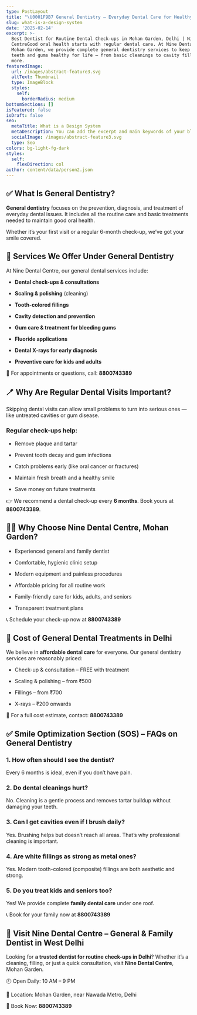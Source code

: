 ```yaml
---
type: PostLayout
title: "\U0001F9B7 General Dentistry – Everyday Dental Care for Healthy Smiles"
slug: what-is-a-design-system
date: '2025-02-14'
excerpt: >-
  Best Dentist for Routine Dental Check-ups in Mohan Garden, Delhi | Nine Dental
  CentreGood oral health starts with regular dental care. At Nine Dental Centre,
  Mohan Garden, we provide complete general dentistry services to keep your
  teeth and gums healthy for life — from basic cleanings to cavity fillings and
  more.
featuredImage:
  url: /images/abstract-feature3.svg
  altText: Thumbnail
  type: ImageBlock
  styles:
    self:
      borderRadius: medium
bottomSections: []
isFeatured: false
isDraft: false
seo:
  metaTitle: What is a Design System
  metaDescription: You can add the excerpt and main keywords of your blog post here.
  socialImage: /images/abstract-feature3.svg
  type: Seo
colors: bg-light-fg-dark
styles:
  self:
    flexDirection: col
author: content/data/person2.json
---
```

## ✅ What Is General Dentistry?

**General dentistry** focuses on the prevention, diagnosis, and treatment of everyday dental issues. It includes all the routine care and basic treatments needed to maintain good oral health.

Whether it’s your first visit or a regular 6-month check-up, we’ve got your smile covered.



## 🧰 Services We Offer Under General Dentistry

At Nine Dental Centre, our general dental services include:

*   **Dental check-ups & consultations**

*   **Scaling & polishing** (cleaning)

*   **Tooth-colored fillings**

*   **Cavity detection and prevention**

*   **Gum care & treatment for bleeding gums**

*   **Fluoride applications**

*   **Dental X-rays for early diagnosis**

*   **Preventive care for kids and adults**

📱 For appointments or questions, call: **8800743389**



## 🪥 Why Are Regular Dental Visits Important?

Skipping dental visits can allow small problems to turn into serious ones — like untreated cavities or gum disease.

### Regular check-ups help:

*   Remove plaque and tartar

*   Prevent tooth decay and gum infections

*   Catch problems early (like oral cancer or fractures)

*   Maintain fresh breath and a healthy smile

*   Save money on future treatments

👉 We recommend a dental check-up every **6 months**. Book yours at **8800743389**.



## 👨‍⚕️ Why Choose Nine Dental Centre, Mohan Garden?

*   Experienced general and family dentist

*   Comfortable, hygienic clinic setup

*   Modern equipment and painless procedures

*   Affordable pricing for all routine work

*   Family-friendly care for kids, adults, and seniors

*   Transparent treatment plans

📞 Schedule your check-up now at **8800743389**



## 💸 Cost of General Dental Treatments in Delhi

We believe in **affordable dental care** for everyone. Our general dentistry services are reasonably priced:

*   Check-up & consultation – FREE with treatment

*   Scaling & polishing – from ₹500

*   Fillings – from ₹700

*   X-rays – ₹200 onwards

📱 For a full cost estimate, contact: **8800743389**



## ✅ Smile Optimization Section (SOS) – FAQs on General Dentistry

### 1. **How often should I see the dentist?**

Every 6 months is ideal, even if you don’t have pain.

### 2. **Do dental cleanings hurt?**

No. Cleaning is a gentle process and removes tartar buildup without damaging your teeth.

### 3. **Can I get cavities even if I brush daily?**

Yes. Brushing helps but doesn’t reach all areas. That’s why professional cleaning is important.

### 4. **Are white fillings as strong as metal ones?**

Yes. Modern tooth-colored (composite) fillings are both aesthetic and strong.

### 5. **Do you treat kids and seniors too?**

Yes! We provide complete **family dental care** under one roof.

📞 Book for your family now at **8800743389**



## 📍 Visit Nine Dental Centre – General & Family Dentist in West Delhi

Looking for **a trusted dentist for routine check-ups in Delhi**? Whether it’s a cleaning, filling, or just a quick consultation, visit **Nine Dental Centre**, Mohan Garden.

🕘 Open Daily: 10 AM – 9 PM

📍 Location: Mohan Garden, near Nawada Metro, Delhi

📱 Book Now: **8800743389**





